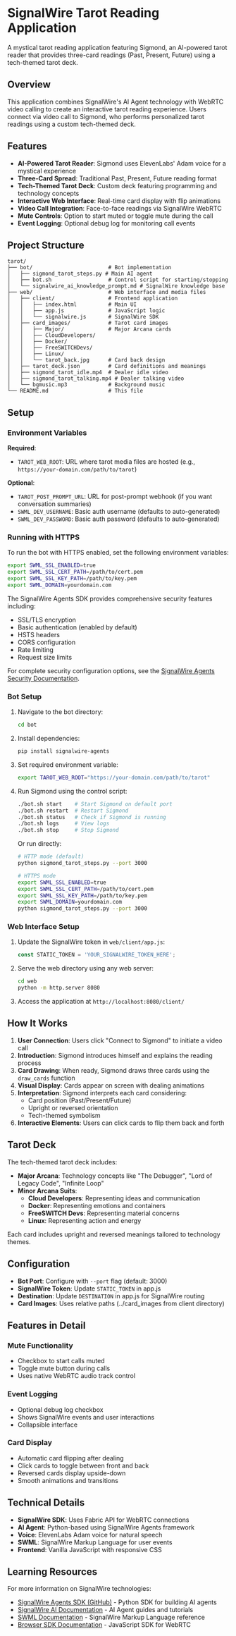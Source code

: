 # SignalWire Tarot Reading Application

A mystical tarot reading application featuring Sigmond, an AI-powered tarot reader that provides three-card readings (Past, Present, Future) using a tech-themed tarot deck.

## Overview

This application combines SignalWire's AI Agent technology with WebRTC video calling to create an interactive tarot reading experience. Users connect via video call to Sigmond, who performs personalized tarot readings using a custom tech-themed deck.

## Features

- **AI-Powered Tarot Reader**: Sigmond uses ElevenLabs' Adam voice for a mystical experience
- **Three-Card Spread**: Traditional Past, Present, Future reading format
- **Tech-Themed Tarot Deck**: Custom deck featuring programming and technology concepts
- **Interactive Web Interface**: Real-time card display with flip animations
- **Video Call Integration**: Face-to-face readings via SignalWire WebRTC
- **Mute Controls**: Option to start muted or toggle mute during the call
- **Event Logging**: Optional debug log for monitoring call events

## Project Structure

```
tarot/
├── bot/                        # Bot implementation
│   ├── sigmond_tarot_steps.py # Main AI agent
│   ├── bot.sh                  # Control script for starting/stopping
│   └── signalwire_ai_knowledge_prompt.md # SignalWire knowledge base
├── web/                        # Web interface and media files
│   ├── client/                 # Frontend application
│   │   ├── index.html          # Main UI
│   │   ├── app.js              # JavaScript logic
│   │   └── signalwire.js       # SignalWire SDK
│   ├── card_images/            # Tarot card images
│   │   ├── Major/              # Major Arcana cards
│   │   ├── CloudDevelopers/
│   │   ├── Docker/
│   │   ├── FreeSWITCHDevs/
│   │   ├── Linux/
│   │   └── tarot_back.jpg      # Card back design
│   ├── tarot_deck.json         # Card definitions and meanings
│   ├── sigmond_tarot_idle.mp4  # Dealer idle video
│   ├── sigmond_tarot_talking.mp4 # Dealer talking video
│   └── bgmusic.mp3             # Background music
└── README.md                   # This file
```

## Setup

### Environment Variables

**Required**:
- `TAROT_WEB_ROOT`: URL where tarot media files are hosted (e.g., `https://your-domain.com/path/to/tarot`)

**Optional**:
- `TAROT_POST_PROMPT_URL`: URL for post-prompt webhook (if you want conversation summaries)
- `SWML_DEV_USERNAME`: Basic auth username (defaults to auto-generated)
- `SWML_DEV_PASSWORD`: Basic auth password (defaults to auto-generated)

### Running with HTTPS

To run the bot with HTTPS enabled, set the following environment variables:

```bash
export SWML_SSL_ENABLED=true
export SWML_SSL_CERT_PATH=/path/to/cert.pem
export SWML_SSL_KEY_PATH=/path/to/key.pem
export SWML_DOMAIN=yourdomain.com
```

The SignalWire Agents SDK provides comprehensive security features including:
- SSL/TLS encryption
- Basic authentication (enabled by default)
- HSTS headers
- CORS configuration
- Rate limiting
- Request size limits

For complete security configuration options, see the [SignalWire Agents Security Documentation](https://github.com/signalwire/signalwire-agents/blob/main/docs/security.md).

### Bot Setup

1. Navigate to the bot directory:
   ```bash
   cd bot
   ```

2. Install dependencies:
   ```bash
   pip install signalwire-agents
   ```

3. Set required environment variable:
   ```bash
   export TAROT_WEB_ROOT="https://your-domain.com/path/to/tarot"
   ```

4. Run Sigmond using the control script:
   ```bash
   ./bot.sh start    # Start Sigmond on default port
   ./bot.sh restart  # Restart Sigmond
   ./bot.sh status   # Check if Sigmond is running
   ./bot.sh logs     # View logs
   ./bot.sh stop     # Stop Sigmond
   ```

   Or run directly:
   ```bash
   # HTTP mode (default)
   python sigmond_tarot_steps.py --port 3000
   
   # HTTPS mode
   export SWML_SSL_ENABLED=true
   export SWML_SSL_CERT_PATH=/path/to/cert.pem
   export SWML_SSL_KEY_PATH=/path/to/key.pem
   export SWML_DOMAIN=yourdomain.com
   python sigmond_tarot_steps.py --port 3000
   ```

### Web Interface Setup

1. Update the SignalWire token in `web/client/app.js`:
   ```javascript
   const STATIC_TOKEN = 'YOUR_SIGNALWIRE_TOKEN_HERE';
   ```

2. Serve the web directory using any web server:
   ```bash
   cd web
   python -m http.server 8080
   ```

3. Access the application at `http://localhost:8080/client/`

## How It Works

1. **User Connection**: Users click "Connect to Sigmond" to initiate a video call
2. **Introduction**: Sigmond introduces himself and explains the reading process
3. **Card Drawing**: When ready, Sigmond draws three cards using the `draw_cards` function
4. **Visual Display**: Cards appear on screen with dealing animations
5. **Interpretation**: Sigmond interprets each card considering:
   - Card position (Past/Present/Future)
   - Upright or reversed orientation
   - Tech-themed symbolism
6. **Interactive Elements**: Users can click cards to flip them back and forth

## Tarot Deck

The tech-themed tarot deck includes:
- **Major Arcana**: Technology concepts like "The Debugger", "Lord of Legacy Code", "Infinite Loop"
- **Minor Arcana Suits**:
  - **Cloud Developers**: Representing ideas and communication
  - **Docker**: Representing emotions and containers
  - **FreeSWITCH Devs**: Representing material concerns
  - **Linux**: Representing action and energy

Each card includes upright and reversed meanings tailored to technology themes.

## Configuration

- **Bot Port**: Configure with `--port` flag (default: 3000)
- **SignalWire Token**: Update `STATIC_TOKEN` in app.js
- **Destination**: Update `DESTINATION` in app.js for SignalWire routing
- **Card Images**: Uses relative paths (../card_images from client directory)

## Features in Detail

### Mute Functionality
- Checkbox to start calls muted
- Toggle mute button during calls
- Uses native WebRTC audio track control

### Event Logging
- Optional debug log checkbox
- Shows SignalWire events and user interactions
- Collapsible interface

### Card Display
- Automatic card flipping after dealing
- Click cards to toggle between front and back
- Reversed cards display upside-down
- Smooth animations and transitions

## Technical Details

- **SignalWire SDK**: Uses Fabric API for WebRTC connections
- **AI Agent**: Python-based using SignalWire Agents framework
- **Voice**: ElevenLabs Adam voice for natural speech
- **SWML**: SignalWire Markup Language for user events
- **Frontend**: Vanilla JavaScript with responsive CSS

## Learning Resources

For more information on SignalWire technologies:
- [SignalWire Agents SDK (GitHub)](https://github.com/signalwire/signalwire-agents) - Python SDK for building AI agents
- [SignalWire AI Documentation](https://developer.signalwire.com/ai/) - AI Agent guides and tutorials
- [SWML Documentation](https://developer.signalwire.com/swml/) - SignalWire Markup Language reference
- [Browser SDK Documentation](https://developer.signalwire.com/sdks/browser-sdk/) - JavaScript SDK for WebRTC